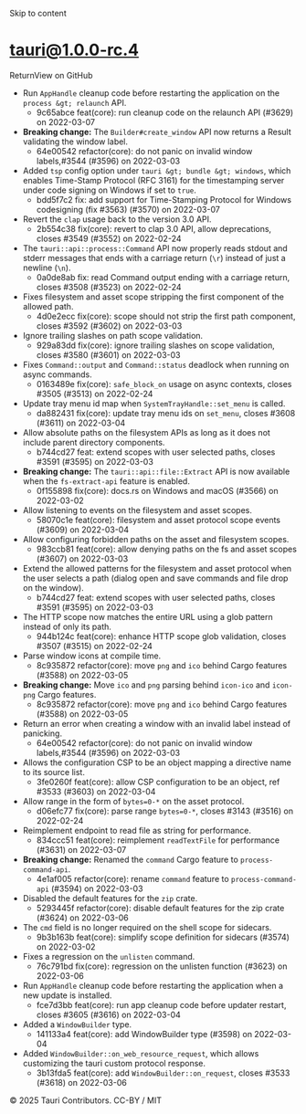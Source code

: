 Skip to content
# tauri@1.0.0-rc.4
ReturnView on GitHub
  * Run `AppHandle` cleanup code before restarting the application on the `process &gt; relaunch` API. 
    * 9c65abce feat(core): run cleanup code on the relaunch API (#3629) on 2022-03-07
  * **Breaking change:** The `Builder#create_window` API now returns a Result validating the window label. 
    * 64e00542 refactor(core): do not panic on invalid window labels,#3544 (#3596) on 2022-03-03
  * Added `tsp` config option under `tauri &gt; bundle &gt; windows`, which enables Time-Stamp Protocol (RFC 3161) for the timestamping server under code signing on Windows if set to `true`. 
    * bdd5f7c2 fix: add support for Time-Stamping Protocol for Windows codesigning (fix #3563) (#3570) on 2022-03-07
  * Revert the `clap` usage back to the version 3.0 API. 
    * 2b554c38 fix(core): revert to clap 3.0 API, allow deprecations, closes #3549 (#3552) on 2022-02-24
  * The `tauri::api::process::Command` API now properly reads stdout and stderr messages that ends with a carriage return (`\r`) instead of just a newline (`\n`). 
    * 0a0de8ab fix: read Command output ending with a carriage return, closes #3508 (#3523) on 2022-02-24
  * Fixes filesystem and asset scope stripping the first component of the allowed path. 
    * 4d0e2ecc fix(core): scope should not strip the first path component, closes #3592 (#3602) on 2022-03-03
  * Ignore trailing slashes on path scope validation. 
    * 929a83dd fix(core): ignore trailing slashes on scope validation, closes #3580 (#3601) on 2022-03-03
  * Fixes `Command::output` and `Command::status` deadlock when running on async commands. 
    * 0163489e fix(core): `safe_block_on` usage on async contexts, closes #3505 (#3513) on 2022-02-24
  * Update tray menu id map when `SystemTrayHandle::set_menu` is called. 
    * da882431 fix(core): update tray menu ids on `set_menu`, closes #3608 (#3611) on 2022-03-04
  * Allow absolute paths on the filesystem APIs as long as it does not include parent directory components. 
    * b744cd27 feat: extend scopes with user selected paths, closes #3591 (#3595) on 2022-03-03
  * **Breaking change:** The `tauri::api::file::Extract` API is now available when the `fs-extract-api` feature is enabled. 
    * 0f155898 fix(core): docs.rs on Windows and macOS (#3566) on 2022-03-02
  * Allow listening to events on the filesystem and asset scopes. 
    * 58070c1e feat(core): filesystem and asset protocol scope events (#3609) on 2022-03-04
  * Allow configuring forbidden paths on the asset and filesystem scopes. 
    * 983ccb81 feat(core): allow denying paths on the fs and asset scopes (#3607) on 2022-03-03
  * Extend the allowed patterns for the filesystem and asset protocol when the user selects a path (dialog open and save commands and file drop on the window). 
    * b744cd27 feat: extend scopes with user selected paths, closes #3591 (#3595) on 2022-03-03
  * The HTTP scope now matches the entire URL using a glob pattern instead of only its path. 
    * 944b124c feat(core): enhance HTTP scope glob validation, closes #3507 (#3515) on 2022-02-24
  * Parse window icons at compile time. 
    * 8c935872 refactor(core): move `png` and `ico` behind Cargo features (#3588) on 2022-03-05
  * **Breaking change:** Move `ico` and `png` parsing behind `icon-ico` and `icon-png` Cargo features. 
    * 8c935872 refactor(core): move `png` and `ico` behind Cargo features (#3588) on 2022-03-05
  * Return an error when creating a window with an invalid label instead of panicking. 
    * 64e00542 refactor(core): do not panic on invalid window labels,#3544 (#3596) on 2022-03-03
  * Allows the configuration CSP to be an object mapping a directive name to its source list. 
    * 3fe0260f feat(core): allow CSP configuration to be an object, ref #3533 (#3603) on 2022-03-04
  * Allow range in the form of `bytes=0-*` on the asset protocol. 
    * d06efc77 fix(core): parse range `bytes=0-*`, closes #3143 (#3516) on 2022-02-24
  * Reimplement endpoint to read file as string for performance. 
    * 834ccc51 feat(core): reimplement `readTextFile` for performance (#3631) on 2022-03-07
  * **Breaking change:** Renamed the `command` Cargo feature to `process-command-api`. 
    * 4e1af005 refactor(core): rename `command` feature to `process-command-api` (#3594) on 2022-03-03
  * Disabled the default features for the `zip` crate. 
    * 5293445f refactor(core): disable default features for the zip crate (#3624) on 2022-03-06
  * The `cmd` field is no longer required on the shell scope for sidecars. 
    * 9b3b163b feat(core): simplify scope definition for sidecars (#3574) on 2022-03-02
  * Fixes a regression on the `unlisten` command. 
    * 76c791bd fix(core): regression on the unlisten function (#3623) on 2022-03-06
  * Run `AppHandle` cleanup code before restarting the application when a new update is installed. 
    * fce7d3bb feat(core): run app cleanup code before updater restart, closes #3605 (#3616) on 2022-03-04
  * Added a `WindowBuilder` type. 
    * 141133a4 feat(core): add WindowBuilder type (#3598) on 2022-03-04
  * Added `WindowBuilder::on_web_resource_request`, which allows customizing the tauri custom protocol response. 
    * 3b13fda5 feat(core): add `WindowBuilder::on_request`, closes #3533 (#3618) on 2022-03-06


© 2025 Tauri Contributors. CC-BY / MIT
